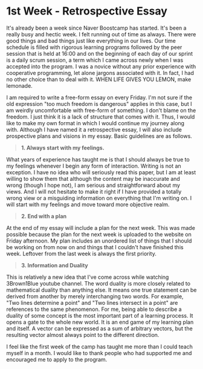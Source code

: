 # 1st Week - Retrospective Essay
It's already been a week since Naver Boostcamp has started. It's been a really busy and hectic week. I felt running out of time as always. There were good things and bad things just like everything in our lives. Our time schedule is filled with rigorous learning programs followed by the peer session that is held at 16:00 and on the beginning of each day of our sprint is a daily scrum session, a term which I came across newly when I was accepted into the program. I was a novice without any prior experience with cooperative programming, let alone jargons associated with it. In fact, I had no other choice than to deal with it. WHEN LIFE GIVES YOU LEMON, make lemonade.

I am required to write a free-form essay on every Friday. I'm not sure if the old expression "too much freedom is dangerous" applies in this case, but I am weirdly uncomfortable with free-form of something. I don't blame on the freedom. I just think it is a lack of structure that comes with it. Thus, I would like to make my own format in which I would continue my journey along with. Although I have named it a retrospective essay, I will also include prospective plans and visions in my essay. Basic guidelines are as follows.
> **1. Always start with my feelings.**

What years of experience has taught me is that I should always be true to my feelings whenever I begin any form of interaction. Writing is not an exception. I have no idea who will seriously read this paper, but I am at least willing to show them that although the content may be inaccurate and wrong (though I hope not), I am serious and straightforward about my views. And I will not hesitate to make it right if I have provided a totally wrong view or a misguiding information on everything that I'm writing on. I will start with my feelings and move toward more objective realm.
> **2. End with a plan**

At the end of my essay will include a plan for the next week. This was made possible because the plan for the next week is uploaded to the website on Friday afternoon. My plan includes an unordered list of things that I should be working on from now on and things that I couldn't have finished this week. Leftover from the last week is always the first priority. 
> **3. Information and Duality**

This is relatively a new idea that I've come across while watching 3Brown1Blue youtube channel. The word duality is more closely related to mathematical duality than anything else. It means one true statement can be derived from another by merely interchanging two words. For example, "Two lines determine a point" and "Two lines intersect in a point" are references to the same phenomenon. For me, being able to describe a duality of some concept is the most important part of a learning process. It opens a gate to the whole new world. It is an end game of my learning plan and itself. A vector can be expressed as a sum of arbitrary vectors, but the resulting vector almost always point to the different direction.

I feel like the first week of the camp has taught me more than I could teach myself in a month. I would like to thank people who had supported me and encouraged me to apply to the program.
